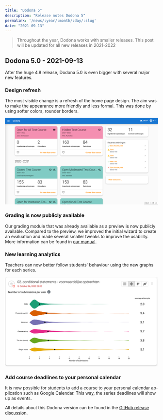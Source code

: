 ```yaml
---
title: "Dodona 5"
description: "Release notes Dodona 5"
permalink: '/news/:year/:month/:day/:slug'
date: "2021-09-13"
---
```


<NewsHeader :title="$frontmatter.title" :date="$frontmatter.date" lang="en" />

> Throughout the year, Dodona works with smaller releases. This post will be updated for all new releases in 2021-2022

## Dodona 5.0 - 2021-09-13

After the huge 4.8 release, Dodona 5.0 is even bigger with several major new features.

### Design refresh

The most visible change is a refresh of the home page design. The aim was to make the appearance more friendly and less formal. This was done by using softer colors, rounder borders.

![Design refresh](./design-refresh.png)

### Grading is now publicly available

Our grading module that was already available as a preview is now publicly available. Compared to the preview, we improved the initial wizard to create an evaluation and made several smaller tweaks to improve the usability. More information can be found in [our manual](/en/guides/teachers/grading/).

### New learning analytics

Teachers can now better follow students' behaviour using the new graphs for each series.

![Learning analytics](./learning-analytics.png)

### Add course deadlines to your personal calendar
It is now possible for students to add a course to your personal calendar application such as Google Calendar. This way, the series deadlines will show up as events.

All details about this Dodona version can be found in the [GitHub release discussion](https://github.com/dodona-edu/dodona/discussions/3102).
